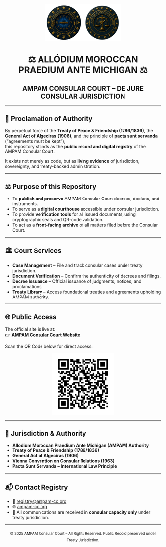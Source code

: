 <div align="center">
  <img src="ampam-seal.png" alt="AMPAM Seal" width="120"/>
  <img src="ampam-consular-court-seal.png" alt="AMPAM Consular Court Seal" width="120"/>
</div>

<h1 align="center">⚖️ ALLÓDIUM MOROCCAN PRAEDIUM ANTE MICHIGAN ⚖️</h1>
<h2 align="center">AMPAM CONSULAR COURT – DE JURE CONSULAR JURISDICTION</h2>

---

## 📜 Proclamation of Authority
By perpetual force of the **Treaty of Peace & Friendship (1786/1836)**, the **General Act of Algeciras (1906)**, and the principle of **pacta sunt servanda** (“agreements must be kept”),  
this repository stands as the **public record and digital registry** of the AMPAM Consular Court.  

It exists not merely as code, but as **living evidence** of jurisdiction, sovereignty, and treaty-backed administration.

---

## ⚖️ Purpose of this Repository
- To **publish and preserve** AMPAM Consular Court decrees, dockets, and instruments.  
- To serve as a **digital courthouse** accessible under consular jurisdiction.  
- To provide **verification tools** for all issued documents, using cryptographic seals and QR-code validation.  
- To act as a **front-facing archive** of all matters filed before the Consular Court.

---

## 🏛️ Court Services
- **Case Management** – File and track consular cases under treaty jurisdiction.  
- **Document Verification** – Confirm the authenticity of decrees and filings.  
- **Decree Issuance** – Official issuance of judgments, notices, and proclamations.  
- **Treaty Library** – Access foundational treaties and agreements upholding AMPAM authority.  

---

## 🌐 Public Access
The official site is live at:  
👉 [**AMPAM Consular Court Website**](https://william-ray-el-allodial-estate.github.io/ampam-site./)

Scan the QR Code below for direct access:  

<div align="center">
  <img src="ampam_site_qr_withdot.png" alt="QR Code" width="200"/>
</div>

---

## 📑 Jurisdiction & Authority
- **Allodium Moroccan Praedium Ante Michigan (AMPAM) Authority**  
- **Treaty of Peace & Friendship (1786/1836)**  
- **General Act of Algeciras (1906)**  
- **Vienna Convention on Consular Relations (1963)**  
- **Pacta Sunt Servanda – International Law Principle**

---

## 📬 Contact Registry
- 📧 registry@ampam-cc.org  
- 🌐 [ampam-cc.org](http://ampam-cc.org)  
- 📜 All communications are received in **consular capacity only** under treaty jurisdiction.  

---

<div align="center">
  <sub>© 2025 AMPAM Consular Court – All Rights Reserved.  
  Public Record preserved under Treaty Jurisdiction.</sub>
</div>

